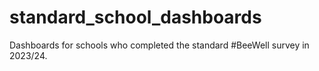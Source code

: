 # standard_school_dashboards
Dashboards for schools who completed the standard #BeeWell survey in 2023/24.
